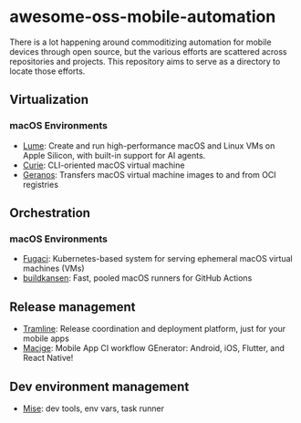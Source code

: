 # awesome-oss-mobile-automation

There is a lot happening around commoditizing automation for mobile devices through open source, but the various efforts are scattered across repositories and projects. This repository aims to serve as a directory to locate those efforts.

## Virtualization

### macOS Environments

- [Lume](https://github.com/trycua/lume): Create and run high-performance macOS and Linux VMs on Apple Silicon, with built-in support for AI agents. 
- [Curie](https://github.com/macvmio/curie): CLI-oriented macOS virtual machine 
- [Geranos](https://github.com/macvmio/geranos): Transfers macOS virtual machine images to and from OCI registries
  
## Orchestration

### macOS Environments

- [Fugaci](https://github.com/macvmio/fugaci): Kubernetes-based system for serving ephemeral macOS virtual machines (VMs)
- [buildkansen](https://github.com/tramlinehq/buildkansen): Fast, pooled macOS runners for GitHub Actions 

## Release management

- [Tramline](https://github.com/tramlinehq/tramline): Release coordination and deployment platform, just for your mobile apps
- [Macige](https://github.com/tramlinehq/macige): Mobile App CI workflow GEnerator: Android, iOS, Flutter, and React Native! 

## Dev environment management
- [Mise](https://github.com/jdx/mise): dev tools, env vars, task runner 
